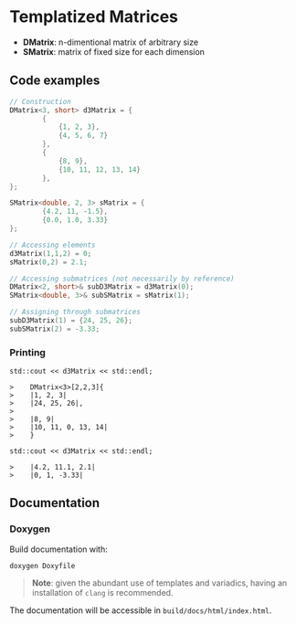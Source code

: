 # Templatized Matrices

- **DMatrix**: n-dimentional matrix of arbitrary size
- **SMatrix**: matrix of fixed size for each dimension

## Code examples

```c++
// Construction
DMatrix<3, short> d3Matrix = {
        {
            {1, 2, 3},
            {4, 5, 6, 7}
        },
        {
            {8, 9},
            {10, 11, 12, 13, 14}
        },
};

SMatrix<double, 2, 3> sMatrix = {
        {4.2, 11, -1.5},
        {0.0, 1.0, 3.33}
};

// Accessing elements
d3Matrix(1,1,2) = 0;
sMatrix(0,2) = 2.1;

// Accessing submatrices (not necessarily by reference)
DMatrix<2, short>& subD3Matrix = d3Matrix(0);
SMatrix<double, 3>& subSMatrix = sMatrix(1);

// Assigning through submatrices
subD3Matrix(1) = {24, 25, 26};
subSMatrix(2) = -3.33;
```

### Printing
```
std::cout << d3Matrix << std::endl;

>    DMatrix<3>[2,2,3]{
>    |1, 2, 3|
>    |24, 25, 26|,
>    
>    |8, 9|
>    |10, 11, 0, 13, 14|
>    }
```

```
std::cout << d3Matrix << std::endl;

>    |4.2, 11.1, 2.1|
>    |0, 1, -3.33|
```

## Documentation

### Doxygen

Build documentation with:
```shell
doxygen Doxyfile
```

> **Note**: given the abundant use of templates and variadics, having an installation of `clang` is recommended.

The documentation will be accessible in `build/docs/html/index.html`.